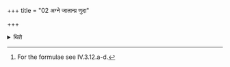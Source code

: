 +++
title = "02 अग्ने जातान्प्र णुदा"

+++

<details><summary>थिते</summary>

2. With agne jātān pra ṇudā sapatnān[^1] (he places) an Asapatna (Enemyless-brick) in the east; sahasā jātān... in the west; catuścatvārimśa stomaḥ in the south; ṣoḍaśa stomaḥ in the north.   

[^1]: For the formulae see IV.3.12.a-d.  

[^2]: Cf. TS V.3.5.1-2.  
</details>
